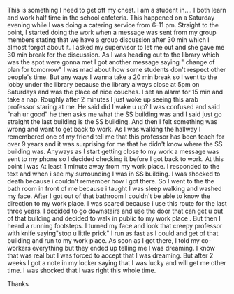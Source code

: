 This is something I need to get off my chest. I am a student in.... I both learn and work half time in the school cafeteria. This happened on a Saturday evening while I was doing a catering service from 6-11 pm. Straight to the point, I started doing the work when a message was sent from my group members stating that we have a group discussion after 30 min which I almost forgot about it. I asked my supervisor to let me out and she gave me 30 min break for the discussion. As I was heading out to the library which was the spot were gonna met I got another message saying " change of plan for tomorrow" I was mad about how some students don't respect other people's time. But any ways I wanna take a 20 min break so I went to the lobby under the library because the library always close at 5pm on Saturdays and was the place of nice couches. I set an alarm for 15 min and take a nap. Roughly after 2 minutes I just woke up seeing this arab professor staring at me. He said did I wake u up? I was confused and said "nah ur good" he then asks me what the SS building was and I said just go straight the last building is the SS building. And then I felt something was wrong and want to get back to work. As I was walking the hallway I remembered one of my friend tell me that this professor has been teach for over 9 years and it was surprising for me that he didn't know where the SS building was. Anyways as I start getting close to my work a message was sent to my phone so I decided checking it before I got back to work. At this point I was At least 1 minute away from my work place. I responded to the text and when i see my surrounding I was in SS building. I was shocked to death because i couldn't remember how I got there. So I went to the the bath room in front of me because i taught I was sleep walking and washed my face. After I got out of that bathroom I couldn't be able to know the direction to my work place. I was scared because i use this route for the last three years. I decided to go downstairs and use the door that can get u out of that building and decided to walk in public to my work place . But then I heard a running footsteps. I turned my face and look that creepy professor with knife saying"stop u little prick" I run as fast as I could and get of that building and run to my work place. As soon as I got there, I told my co-workers everything but they ended up telling me I was dreaming. I know that was real but I was forced to accept that I was dreaming. But after 2 weeks I got a note in my locker saying that I was lucky and will get me other time. I was shocked that I was right this whole time.

Thanks